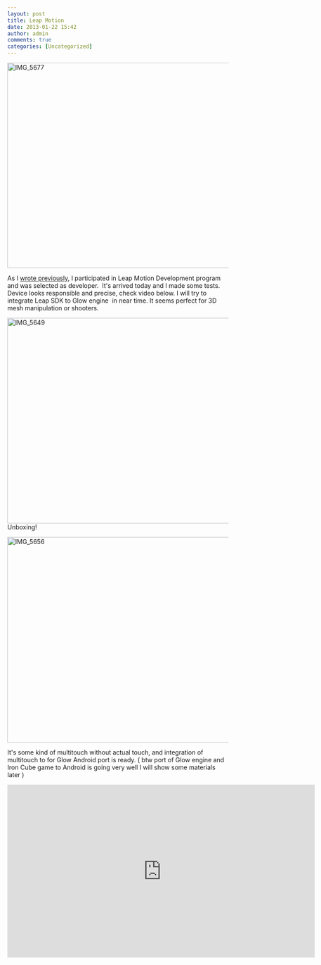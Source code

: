 ```yaml
---
layout: post
title: Leap Motion
date: 2013-01-22 15:42
author: admin
comments: true
categories: [Uncategorized]
---
```

<a href="http://glow3d.com/blog/2013/01/22/leap-motion-2/img_5677/" rel="attachment wp-att-401"><img class="alignnone size-full wp-image-401" alt="IMG_5677" src="/blog/images/uploads/2013/01/IMG_5677.jpg" width="700" height="467" /></a>

As I <a href="http://glow3d.com/blog/2012/12/23/leap-motion/">wrote previously</a>, I participated in Leap Motion Development program and was selected as developer.  It's arrived today and I made some tests. Device looks responsible and precise, check video below. I will try to integrate Leap SDK to Glow engine  in near time. It seems perfect for 3D mesh manipulation or shooters.

<img class="alignnone size-full wp-image-403" alt="IMG_5649" src="/blog/images/uploads/2013/01/IMG_5649.jpg" width="700" height="467" />
Unboxing!

<a href="http://glow3d.com/blog/2013/01/22/leap-motion-2/img_5656/" rel="attachment wp-att-402"><img class="alignnone size-full wp-image-402" alt="IMG_5656" src="/blog/images/uploads/2013/01/IMG_5656.jpg" width="700" height="467" /></a>

It's some kind of multitouch without actual touch, and integration of multitouch to for Glow Android port is ready. ( btw port of Glow engine and Iron Cube game to Android is going very well I will show some materials later )
<iframe src="http://www.youtube.com/embed/y1zIgzqq1gw" height="393" width="700" allowfullscreen="" frameborder="0"></iframe>
